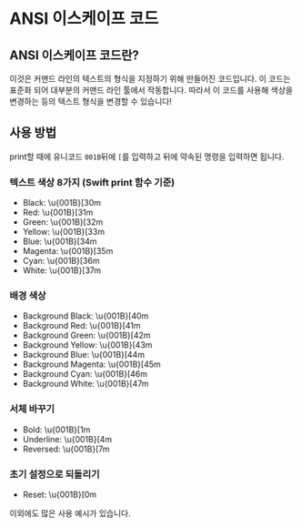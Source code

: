 # ANSI 이스케이프 코드

## ANSI 이스케이프 코드란?
이것은 커맨드 라인의 텍스트의 형식을 지정하기 위해 만들어진 코드입니다. 이 코드는 표준화 되어 대부분의 커맨드 라인 툴에서 작동합니다. 따라서 이 코드를 사용해 색상을 변경하는 등의 텍스트 형식을 변경할 수 있습니다!

## 사용 방법
print할 때에 유니코드 `001B`뒤에 `[`를 입력하고 뒤에 약속된 명령을 입력하면 됩니다.

### 텍스트 색상 8가지 (Swift print 함수 기준)
- Black: \u{001B}[30m
- Red: \u{001B}[31m
- Green: \u{001B}[32m
- Yellow: \u{001B}[33m
- Blue: \u{001B}[34m
- Magenta: \u{001B}[35m
- Cyan: \u{001B}[36m
- White: \u{001B}[37m

### 배경 색상
- Background Black: \u{001B}[40m
- Background Red: \u{001B}[41m
- Background Green: \u{001B}[42m
- Background Yellow: \u{001B}[43m
- Background Blue: \u{001B}[44m
- Background Magenta: \u{001B}[45m
- Background Cyan: \u{001B}[46m
- Background White: \u{001B}[47m

### 서체 바꾸기
- Bold: \u{001B}[1m
- Underline: \u{001B}[4m
- Reversed: \u{001B}[7m

### 초기 설정으로 되돌리기
- Reset: \u{001B}[0m

이외에도 많은 사용 예시가 있습니다.

